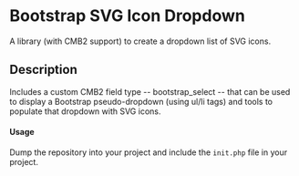 # Bootstrap SVG Icon Dropdown
A library (with CMB2 support) to create a dropdown list of SVG icons.

## Description
Includes a custom CMB2 field type -- bootstrap_select -- that can be used to display a Bootstrap pseudo-dropdown (using ul/li tags) and tools to populate that dropdown with SVG icons.

#### Usage

Dump the repository into your project and include the `init.php` file in your project.